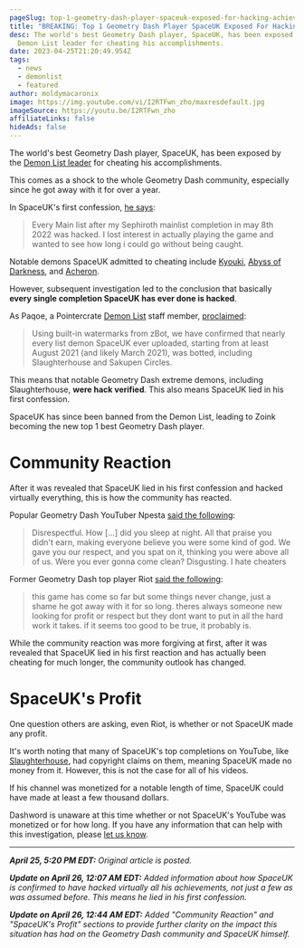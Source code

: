 ```yaml
---
pageSlug: top-1-geometry-dash-player-spaceuk-exposed-for-hacking-achievements
title: "BREAKING: Top 1 Geometry Dash Player SpaceUK Exposed For Hacking Achievements"
desc: The world's best Geometry Dash player, SpaceUK, has been exposed by the
  Demon List leader for cheating his accomplishments.
date: 2023-04-25T21:20:49.954Z
tags:
  - news
  - demonlist
  - featured
author: moldymacaronix
image: https://img.youtube.com/vi/I2RTFwn_zho/maxresdefault.jpg
imageSource: https://youtu.be/I2RTFwn_zho
affiliateLinks: false
hideAds: false
---
```

The world's best Geometry Dash player, SpaceUK, has been exposed by the [Demon List leader](https://youtu.be/I2RTFwn_zho) for cheating his accomplishments.

This comes as a shock to the whole Geometry Dash community, especially since he got away with it for over a year.

In SpaceUK's first confession, [he says](https://twitter.com/spadeuk/status/1650961282508419080):

> Every Main list after my Sephiroth mainlist completion in may 8th 2022 was hacked. I lost interest in actually playing the game and wanted to see how long i could go without being caught.

Notable demons SpaceUK admitted to cheating include [Kyouki](/posts/geometry-dash-kyouki-new-top-3-extreme-demon-explained/), [Abyss of Darkness](/posts/geometry-dash-levels-top-10-hardest-extreme-demons-2022/), and [Acheron](/posts/breaking-acheron-takes-1-spot-on-geometry-dash-demonlist/).

However, subsequent investigation led to the conclusion that basically **every single completion SpaceUK has ever done is hacked**.

As Paqoe, a Pointercrate [Demon List](/posts/geometry-dash-demon-list-where-to-find-the-hardest-demons/) staff member, [proclaimed](https://twitter.com/zoe_bve/status/1651063152539488256):

> Using built-in watermarks from zBot, we have confirmed that nearly every list demon SpaceUK ever uploaded, starting from at least August 2021 (and likely March 2021), was botted, including Slaughterhouse and Sakupen Circles.

This means that notable Geometry Dash extreme demons, including Slaughterhouse, **were hack verified**. This also means SpaceUK lied in his first confession.

SpaceUK has since been banned from the Demon List, leading to Zoink becoming the new top 1 best Geometry Dash player.

# Community Reaction

After it was revealed that SpaceUK lied in his first confession and hacked virtually everything, this is how the community has reacted.

Popular Geometry Dash YouTuber Npesta [said the following](https://twitter.com/zNpesta__/status/1651073263689256962):

> Disrespectful. How [...] did you sleep at night. All that praise you didn't earn, making everyone believe you were some kind of god. We gave you our respect, and you spat on it, thinking you were above all of us. Were you ever gonna come clean? Disgusting. I hate cheaters

Former Geometry Dash top player Riot [said the following](https://twitter.com/xriott/status/1651081124712464385?s=20):

> this game has come so far but some things never change, just a shame he got away with it for so long. theres always someone new looking for profit or respect but they dont want to put in all the hard work it takes. if it seems too good to be true, it probably is.

While the community reaction was more forgiving at first, after it was revealed that SpaceUK lied in his first reaction and has actually been cheating for much longer, the community outlook has changed.

# SpaceUK's Profit

One question others are asking, even Riot, is whether or not SpaceUK made any profit.

It's worth noting that many of SpaceUK's top completions on YouTube, like [Slaughterhouse](/posts/geometry-dash-slaughterhouse-top-1/), had copyright claims on them, meaning SpaceUK made no money from it. However, this is not the case for all of his videos.

If his channel was monetized for a notable length of time, SpaceUK could have made at least a few thousand dollars.

Dashword is unaware at this time whether or not SpaceUK's YouTube was monetized or for how long. If you have any information that can help with this investigation, please [let us know](/contact/).

---

_**April 25, 5:20 PM EDT:** Original article is posted._

_**Update on April 26, 12:07 AM EDT:** Added information about how SpaceUK is confirmed to have hacked virtually all his achievements, not just a few as was assumed before. This means he lied in his first confession._

_**Update on April 26, 12:44 AM EDT:** Added "Community Reaction" and "SpaceUK's Profit" sections to provide further clarity on the impact this situation has had on the Geometry Dash community and SpaceUK himself._
